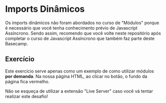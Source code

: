 # Imports Dinâmicos

Os imports dinâmicos não foram abordados no curso de "Módulos" porque é necessário que você tenha conhecimento prévio de Javascript Assíncrono. Sendo assim, recomendo que você volte neste repositório após completar o curso de Javascript Assíncrono que também faz parte deste Basecamp.

## Exercício

Este exercício serve apenas como um exemplo de como utilizar módulos **por demanda**. Na nossa página HTML, ao clicar no botão, o fundo da página fica vermelho.

Não se esqueça de utilizar a extensão "Live Server" caso você vá tentar realizar este desafio!
